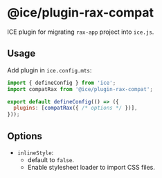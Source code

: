 # @ice/plugin-rax-compat

ICE plugin for migrating `rax-app` project into `ice.js`.

## Usage

Add plugin in `ice.config.mts`:

```js
import { defineConfig } from 'ice';
import compatRax from '@ice/plugin-rax-compat';

export default defineConfig(() => ({
  plugins: [compatRax({ /* options */ })],
}));
```

## Options

- `inlineStyle`: 
  - default to `false`.
  - Enable stylesheet loader to import CSS files.
  
